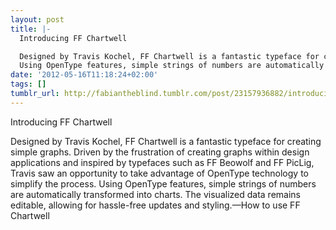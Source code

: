 ```yaml
---
layout: post
title: |-
  Introducing FF Chartwell

  Designed by Travis Kochel, FF Chartwell is a fantastic typeface for creating simple graphs. Driven by the frustration of creating graphs within design applications and inspired by typefaces such as FF Beowolf and ­­FF PicLig, Travis saw an opportunity to take advantage of OpenType technology to simplify the process.
  Using OpenType features, simple strings of numbers are automatically transformed into charts. The visualized data remains editable, allowing for hassle-free updates and styling.
date: '2012-05-16T11:18:24+02:00'
tags: []
tumblr_url: http://fabiantheblind.tumblr.com/post/23157936882/introducing-ff-chartwell-designed-by-travis
---
```

Introducing FF Chartwell

Designed by Travis Kochel, FF Chartwell is a fantastic typeface for creating simple graphs. Driven by the frustration of creating graphs within design applications and inspired by typefaces such as FF Beowolf and ­­FF PicLig, Travis saw an opportunity to take advantage of OpenType technology to simplify the process.
Using OpenType features, simple strings of numbers are automatically transformed into charts. The visualized data remains editable, allowing for hassle-free updates and styling.—How to use FF Chartwell
